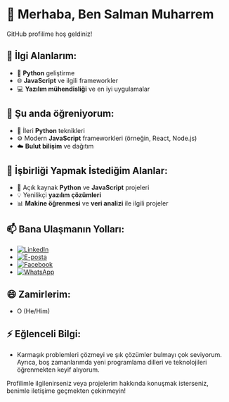 # 👋 Merhaba, Ben Salman Muharrem

GitHub profilime hoş geldiniz!

## 👀 İlgi Alanlarım:
- 🐍 **Python** geliştirme
- 🌐 **JavaScript** ve ilgili frameworkler
- 💻 **Yazılım mühendisliği** ve en iyi uygulamalar

## 🌱 Şu anda öğreniyorum:
- 🚀 İleri **Python** teknikleri
- ⚙️ Modern **JavaScript** frameworkleri (örneğin, React, Node.js)
- ☁️ **Bulut bilişim** ve dağıtım

## 💞️ İşbirliği Yapmak İstediğim Alanlar:
- 🌟 Açık kaynak **Python** ve **JavaScript** projeleri
- 💡 Yenilikçi **yazılım çözümleri**
- 📊 **Makine öğrenmesi** ve **veri analizi** ile ilgili projeler

## 📫 Bana Ulaşmanın Yolları:
- [![LinkedIn](https://img.shields.io/badge/LinkedIn-%230077B5.svg?&style=flat-square&logo=linkedin&logoColor=white)](https://www.linkedin.com/in/salman-muharrem)
- [![E-posta](https://img.shields.io/badge/Email-%23D14836.svg?&style=flat-square&logo=gmail&logoColor=white)](mailto:salman.meherremli36@gmail.com.com)
- [![Facebook](https://img.shields.io/badge/Facebook-%231877F2.svg?&style=flat-square&logo=facebook&logoColor=white)](https://www.facebook.com/salman.meherremli15)
- [![WhatsApp](https://img.shields.io/badge/WhatsApp-%23725A29.svg?&style=flat-square&logo=whatsapp&logoColor=white)](https://wa.me/+905510266981)

## 😄 Zamirlerim:
- O (He/Him)

## ⚡ Eğlenceli Bilgi:
- Karmaşık problemleri çözmeyi ve şık çözümler bulmayı çok seviyorum. Ayrıca, boş zamanlarımda yeni programlama dilleri ve teknolojileri öğrenmekten keyif alıyorum.

Profilimle ilgilenirseniz veya projelerim hakkında konuşmak isterseniz, benimle iletişime geçmekten çekinmeyin!
